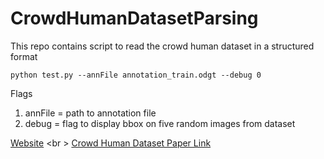 # CrowdHumanDatasetParsing
This repo contains script to read the crowd human dataset in a structured format

```
python test.py --annFile annotation_train.odgt --debug 0
```
Flags 

1. annFile = path to annotation file
2. debug   = flag to display bbox on five random images from dataset

[Website](https://www.crowdhuman.org/) <br \>
[Crowd Human Dataset Paper Link](https://arxiv.org/pdf/1805.00123.pdf)
